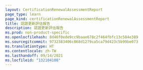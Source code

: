 ```yaml
---
layout: CertificationRenewalAssessmentReport
page_type: learn
page_kind: certificationRenewalAssessmentReport
title: 認證更新評估報告
description: 認證更新評估報告
ms.prod: non-product-specific
ms.openlocfilehash: 8d46f0ede9cc9baae678c2f464fbfc13c584e389
ms.sourcegitcommit: 9732383406c868d1279ca5ca79d423c5b99be073
ms.translationtype: HT
ms.contentlocale: zh-TW
ms.lasthandoff: 09/14/2021
ms.locfileid: "132104108"
---
```


